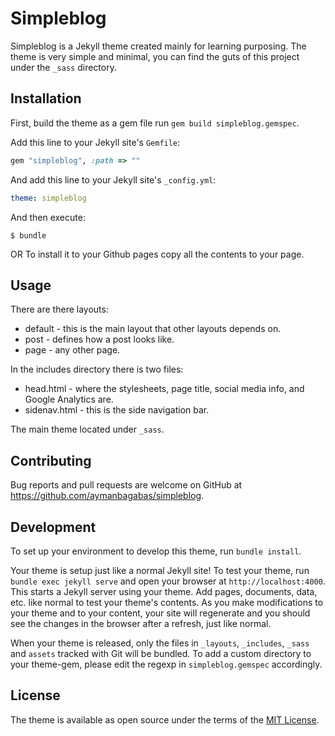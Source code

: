 # Simpleblog

Simpleblog is a Jekyll theme created mainly for learning purposing. The theme is very simple and minimal, you can find the guts of this project under the `_sass` directory.

## Installation

First, build the theme as a gem file run `gem build simpleblog.gemspec`.

Add this line to your Jekyll site's `Gemfile`:

```ruby
gem "simpleblog", :path => ""
```

And add this line to your Jekyll site's `_config.yml`:

```yaml
theme: simpleblog
```

And then execute:

    $ bundle

OR
To install it to your Github pages copy all the contents to your page.

## Usage

There are there layouts:
- default - this is the main layout that other layouts depends on.
- post - defines how a post looks like.
- page - any other page.

In the includes directory there is two files:
- head.html - where the stylesheets, page title, social media info, and Google Analytics are.
- sidenav.html - this is the side navigation bar.

The main theme located under `_sass`.

## Contributing

Bug reports and pull requests are welcome on GitHub at https://github.com/aymanbagabas/simpleblog.

## Development

To set up your environment to develop this theme, run `bundle install`.

Your theme is setup just like a normal Jekyll site! To test your theme, run `bundle exec jekyll serve` and open your browser at `http://localhost:4000`. This starts a Jekyll server using your theme. Add pages, documents, data, etc. like normal to test your theme's contents. As you make modifications to your theme and to your content, your site will regenerate and you should see the changes in the browser after a refresh, just like normal.

When your theme is released, only the files in `_layouts`, `_includes`, `_sass` and `assets` tracked with Git will be bundled.
To add a custom directory to your theme-gem, please edit the regexp in `simpleblog.gemspec` accordingly.

## License

The theme is available as open source under the terms of the [MIT License](https://opensource.org/licenses/MIT).

